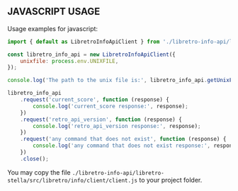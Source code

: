 ## JAVASCRIPT USAGE

Usage examples for javascript:

```js
import { default as LibretroInfoApiClient } from './libretro-info-api/libretro-stella/src/libretro/info/client/client.js';

const libretro_info_api = new LibretroInfoApiClient({
    unixfile: process.env.UNIXFILE,
});

console.log('The path to the unix file is:', libretro_info_api.getUnixFile());

libretro_info_api
    .request('current_score', function (response) {
        console.log('current_score response:', response);
    })
    .request('retro_api_version', function (response) {
        console.log('retro_api_version response:', response);
    })
    .request('any command that does not exist', function (response) {
        console.log('any command that does not exist response:', response);
    })
    .close();
```

You may copy the file `./libretro-info-api/libretro-stella/src/libretro/info/client/client.js` to your project folder.